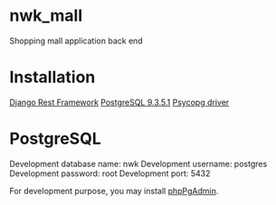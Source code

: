 nwk_mall
========
Shopping mall application back end

Installation
===========
[Django Rest Framework](http://www.django-rest-framework.org/)
[PostgreSQL 9.3.5.1](http://www.enterprisedb.com/products-services-training/pgdownload#windows)
[Psycopg driver](http://initd.org/psycopg/)

PostgreSQL
==========
Development database name: nwk
Development username: postgres
Development password: root
Development port: 5432

For development purpose, you may install [phpPgAdmin](http://phppgadmin.sourceforge.net/doku.php?id=start). 